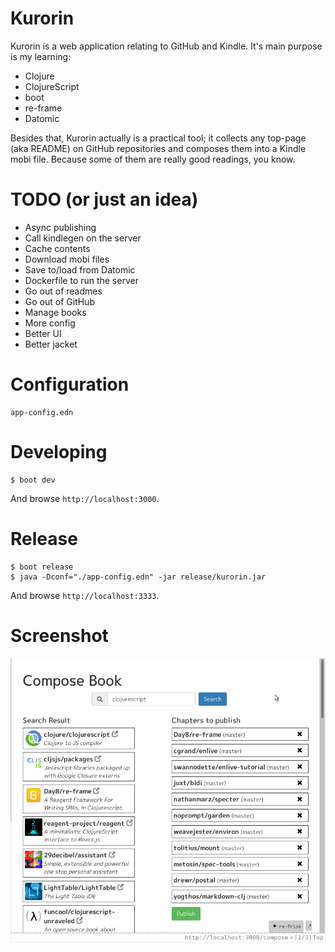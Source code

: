 # Kurorin

Kurorin is a web application relating to GitHub and Kindle. It's main purpose is my learning:

- Clojure
- ClojureScript
- boot
- re-frame
- Datomic

Besides that, Kurorin actually is a practical tool; it collects any top-page (aka README) on GitHub repositories and composes them into a Kindle mobi file. Because some of them are really good readings, you know.

# TODO (or just an idea)

- Async publishing
- Call kindlegen on the server
- Cache contents
- Download mobi files
- Save to/load from Datomic
- Dockerfile to run the server
- Go out of readmes
- Go out of GitHub
- Manage books
- More config
- Better UI
- Better jacket

# Configuration

    app-config.edn

# Developing

    $ boot dev

And browse `http://localhost:3000`.

# Release

    $ boot release
    $ java -Dconf="./app-config.edn" -jar release/kurorin.jar
And browse `http://localhost:3333`.

# Screenshot

![ss](ss.png)
